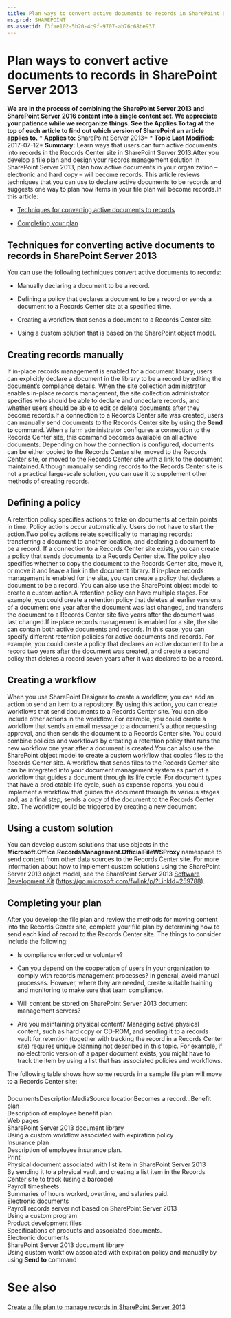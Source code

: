 ```yaml
---
title: Plan ways to convert active documents to records in SharePoint Server 2013
ms.prod: SHAREPOINT
ms.assetid: f3fae102-5b20-4c9f-9707-ab76c68be937
---
```



# Plan ways to convert active documents to records in SharePoint Server 2013
 **We are in the process of combining the SharePoint Server 2013 and SharePoint Server 2016 content into a single content set. We appreciate your patience while we reorganize things. See the Applies To tag at the top of each article to find out which version of SharePoint an article applies to.** * **Applies to:** SharePoint Server 2013*  * **Topic Last Modified:** 2017-07-12* **Summary:** Learn ways that users can turn active documents into records in the Records Center site in SharePoint Server 2013.After you develop a file plan and design your records management solution in SharePoint Server 2013, plan how active documents in your organization – electronic and hard copy – will become records. This article reviews techniques that you can use to declare active documents to be records and suggests one way to plan how items in your file plan will become records.In this article:
-  [Techniques for converting active documents to records](#section1)
    
  
-  [Completing your plan](#section2)
    
  

## Techniques for converting active documents to records in SharePoint Server 2013
<a name="section1"> </a>

You can use the following techniques convert active documents to records:
- Manually declaring a document to be a record.
    
  
- Defining a policy that declares a document to be a record or sends a document to a Records Center site at a specified time.
    
  
- Creating a workflow that sends a document to a Records Center site.
    
  
- Using a custom solution that is based on the SharePoint object model.
    
  

## Creating records manually

If in-place records management is enabled for a document library, users can explicitly declare a document in the library to be a record by editing the document’s compliance details. When the site collection administrator enables in-place records management, the site collection administrator specifies who should be able to declare and undeclare records, and whether users should be able to edit or delete documents after they become records.If a connection to a Records Center site was created, users can manually send documents to the Records Center site by using the **Send to** command. When a farm administrator configures a connection to the Records Center site, this command becomes available on all active documents. Depending on how the connection is configured, documents can be either copied to the Records Center site, moved to the Records Center site, or moved to the Records Center site with a link to the document maintained.Although manually sending records to the Records Center site is not a practical large-scale solution, you can use it to supplement other methods of creating records.
## Defining a policy

A retention policy specifies actions to take on documents at certain points in time. Policy actions occur automatically. Users do not have to start the action.Two policy actions relate specifically to managing records: transferring a document to another location, and declaring a document to be a record. If a connection to a Records Center site exists, you can create a policy that sends documents to a Records Center site. The policy also specifies whether to copy the document to the Records Center site, move it, or move it and leave a link in the document library. If in-place records management is enabled for the site, you can create a policy that declares a document to be a record. You can also use the SharePoint object model to create a custom action.A retention policy can have multiple stages. For example, you could create a retention policy that deletes all earlier versions of a document one year after the document was last changed, and transfers the document to a Records Center site five years after the document was last changed.If in-place records management is enabled for a site, the site can contain both active documents and records. In this case, you can specify different retention policies for active documents and records. For example, you could create a policy that declares an active document to be a record two years after the document was created, and create a second policy that deletes a record seven years after it was declared to be a record.
## Creating a workflow

When you use SharePoint Designer to create a workflow, you can add an action to send an item to a repository. By using this action, you can create workflows that send documents to a Records Center site. You can also include other actions in the workflow. For example, you could create a workflow that sends an email message to a document’s author requesting approval, and then sends the document to a Records Center site. You could combine policies and workflows by creating a retention policy that runs the new workflow one year after a document is created.You can also use the SharePoint object model to create a custom workflow that copies files to the Records Center site. A workflow that sends files to the Records Center site can be integrated into your document management system as part of a workflow that guides a document through its life cycle. For document types that have a predictable life cycle, such as expense reports, you could implement a workflow that guides the document through its various stages and, as a final step, sends a copy of the document to the Records Center site. The workflow could be triggered by creating a new document.
## Using a custom solution

You can develop custom solutions that use objects in the **Microsoft.Office.RecordsManagement.OfficialFileWSProxy** namespace to send content from other data sources to the Records Center site. For more information about how to implement custom solutions using the SharePoint Server 2013 object model, see the SharePoint Server 2013 [Software Development Kit](https://go.microsoft.com/fwlink/p/?LinkId=259788) (https://go.microsoft.com/fwlink/p/?LinkId=259788).
## Completing your plan
<a name="section2"> </a>

After you develop the file plan and review the methods for moving content into the Records Center site, complete your file plan by determining how to send each kind of record to the Records Center site. The things to consider include the following:
- Is compliance enforced or voluntary?
    
  
- Can you depend on the cooperation of users in your organization to comply with records management processes? In general, avoid manual processes. However, where they are needed, create suitable training and monitoring to make sure that team compliance.
    
  
- Will content be stored on SharePoint Server 2013 document management servers?
    
  
- Are you maintaining physical content? Managing active physical content, such as hard copy or CD-ROM, and sending it to a records vault for retention (together with tracking the record in a Records Center site) requires unique planning not described in this topic. For example, if no electronic version of a paper document exists, you might have to track the item by using a list that has associated policies and workflows.
    
  
The following table shows how some records in a sample file plan will move to a Records Center site:
### 

DocumentsDescriptionMediaSource locationBecomes a record...Benefit plan  <br/> Description of employee benefit plan.  <br/> Web pages  <br/> SharePoint Server 2013 document library  <br/> Using a custom workflow associated with expiration policy  <br/> Insurance plan  <br/> Description of employee insurance plan.  <br/> Print  <br/> Physical document associated with list item in SharePoint Server 2013  <br/> By sending it to a physical vault and creating a list item in the Records Center site to track (using a barcode)  <br/> Payroll timesheets  <br/> Summaries of hours worked, overtime, and salaries paid.  <br/> Electronic documents  <br/> Payroll records server not based on SharePoint Server 2013  <br/> Using a custom program  <br/> Product development files  <br/> Specifications of products and associated documents.  <br/> Electronic documents  <br/> SharePoint Server 2013 document library  <br/> Using custom workflow associated with expiration policy and manually by using **Send to** command <br/> 
# See also

#### 

 [Create a file plan to manage records in SharePoint Server 2013](html/create-a-file-plan-to-manage-records-in-sharepoint-server-2013.md)
  
    
    

  
    
    


